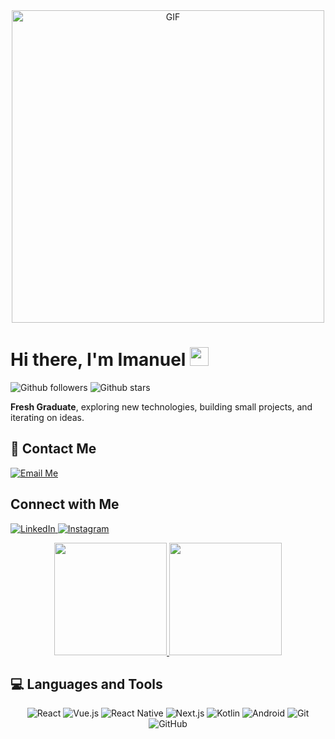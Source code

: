 <div align="center">
  <img alt="GIF" src="https://i.pinimg.com/originals/42/36/d0/4236d00b6df31c5c1dab3566fa61ff3c.gif" width="500" />
</div>

# Hi there, I'm Imanuel <img src="https://media.giphy.com/media/hvRJCLFzcasrR4ia7z/giphy.gif" width="30px"/>

![Github followers](https://img.shields.io/github/followers/imanuelvicky?style=social)
![Github stars](https://img.shields.io/github/stars/imanuelvicky?style=social)

**Fresh Graduate**, exploring new technologies, building small projects, and iterating on ideas.

## 📧 Contact Me

<p>
  <a href="mailto:imanuelvs19@gmail.com">
    <img src="https://img.shields.io/badge/-Email_Directly-D14836?style=for-the-badge&logo=gmail&logoColor=white" alt="Email Me">
  </a>
</p>

## Connect with Me

<p>
  <a href="https://www.linkedin.com/in/imanuel-vicky-s/">
    <img src="https://img.shields.io/badge/-Connect_on_LinkedIn-0077B5?style=for-the-badge&logo=linkedin&logoColor=white" alt="LinkedIn">
  </a>
  <a href="https://instagram.com/](https://www.instagram.com/imanuel_v.s/">
    <img src="https://img.shields.io/badge/-Follow_on_Instagram-E4405F?style=for-the-badge&logo=instagram&logoColor=white" alt="Instagram">
  </a>
</p>

<p align="center">
<a href="https://github.com/https://github.com/imanuelvicky">
  <img height="180em" src="https://github-readme-stats-eight-theta.vercel.app/api?username=imanuelvicky&show_icons=true&theme=vue&include_all_commits=true&count_private=true"/>
  <img height="180em" src="https://github-readme-stats-eight-theta.vercel.app/api/top-langs/?username=imanuelvicky&layout=compact&langs_count=8&theme=vue"/>
</a>
</p>

## 💻 Languages and Tools

<p align="center">
  <img src="https://img.shields.io/badge/-React-3776AB?style=for-the-badge&logo=react&logoColor=white" alt="React"/>
  <img src="https://img.shields.io/badge/-Vue.js-4FC08D?style=for-the-badge&logo=vue.js&logoColor=white" alt="Vue.js"/>
  <img src="https://img.shields.io/badge/-React_Native-61DAFB?style=for-the-badge&logo=react&logoColor=white" alt="React Native"/>
  <img src="https://img.shields.io/badge/-Next.js-000000?style=for-the-badge&logo=next.js&logoColor=white" alt="Next.js"/>
  <img src="https://img.shields.io/badge/-Kotlin-0095D5?style=for-the-badge&logo=kotlin&logoColor=white" alt="Kotlin"/>
  <img src="https://img.shields.io/badge/-Android-3DDC84?style=for-the-badge&logo=android&logoColor=white" alt="Android"/>
  <img src="https://img.shields.io/badge/-Git-F05032?style=for-the-badge&logo=git&logoColor=white" alt="Git"/>
  <img src="https://img.shields.io/badge/-GitHub-181717?style=for-the-badge&logo=github&logoColor=white" alt="GitHub"/>
</p>

<!--
**imanuelvicky/imanuelvicky** is a ✨ _special_ ✨ repository because its `README.md` (this file) appears on your GitHub profile.

Here are some ideas to get you started:

- 🔭 I’m currently working on ...
- 🌱 I’m currently learning ...
- 👯 I’m looking to collaborate on ...
- 🤔 I’m looking for help with ...
- 💬 Ask me about ...
- 📫 How to reach me: ...
- 😄 Pronouns: ...
- ⚡ Fun fact: ...
-->
